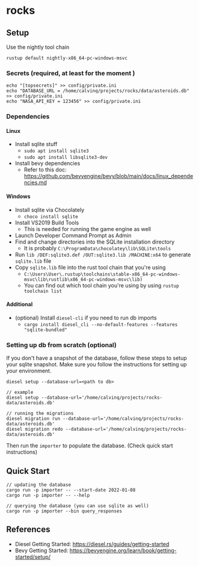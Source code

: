 # rocks

## Setup

Use the nightly tool chain
```
rustup default nightly-x86_64-pc-windows-msvc
```

### Secrets (required, at least for the moment )
```
echo "[topsecrets]" >> config/private.ini
echo "DATABASE_URL = /home/calvinq/projects/rocks/data/asteroids.db" >> config/private.ini
echo "NASA_API_KEY = 123456" >> config/private.ini
```

### Dependencies
#### Linux
- Install sqlite stuff
  - `sudo apt install sqlite3`
  - `sudo apt install libsqlite3-dev`
- Install bevy dependencies
  - Refer to this doc: https://github.com/bevyengine/bevy/blob/main/docs/linux_dependencies.md

#### Windows
- Install sqlite via Chocolately
  - `choco install sqlite`
- Install VS2019 Build Tools
  - This is needed for running the game engine as well
- Launch Developer Command Prompt as Admin
- Find and change directories into the SQLite installation directory
  - It is probably `C:\ProgramData\chocolatey\lib\SQLite\tools`
- Run `lib /DEF:sqlite3.def /OUT:sqlite3.lib /MACHINE:x64` to generate `sqlite.lib` file
- Copy `sqlite.lib` file into the rust tool chain that you're using
  - ```C:\Users\User\.rustup\toolchains\stable-x86_64-pc-windows-msvc\lib\rustlib\x86_64-pc-windows-msvc\lib)```
  - You can find out which tool chain you're using by using `rustup toolchain list`

#### Additional
- (optional) Install `diesel-cli` if you need to run db imports
  - `cargo install diesel_cli --no-default-features --features "sqlite-bundled"`

### Setting up db from scratch (optional)

If you don't have a snapshot of the database, follow these steps to setup your sqlite snapshot.
Make sure you follow the instructions for setting up your environment.

```
diesel setup --database-url=<path to db>

// example
diesel setup --database-url='/home/calvinq/projects/rocks-data/asteroids.db'

// running the migrations
diesel migration run --database-url='/home/calvinq/projects/rocks-data/asteroids.db'
diesel migration redo --database-url='/home/calvinq/projects/rocks-data/asteroids.db'
```

Then run the `importer` to populate the database. (Check quick start instructions)

## Quick Start
```
// updating the database
cargo run -p importer -- --start-date 2022-01-08
cargo run -p importer -- --help

// querying the database (you can use sqlite as well)
cargo run -p importer --bin query_responses

```

## References
- Diesel Getting Started: https://diesel.rs/guides/getting-started
- Bevy Getting Started: https://bevyengine.org/learn/book/getting-started/setup/
